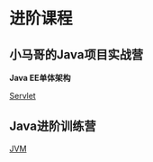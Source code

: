 # 进阶课程

## 小马哥的Java项目实战营

**Java EE单体架构**

[Servlet](/notes/Java/进阶课程/小马哥的Java项目实战营/Servlet)

## Java进阶训练营

[JVM](/notes/Java/进阶课程/Java进阶训练营/JVM)